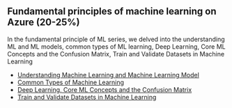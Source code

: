 ## Fundamental principles of machine learning on Azure (20-25%)
In the fundamental principle of ML series, we delved into the understanding ML and ML models, common types of ML learning, Deep Learning, Core ML Concepts and the Confusion Matrix, Train and Validate Datasets in Machine Learning

  +  [Understanding Machine Learning and Machine Learning Model](https://github.com/navindevan/azure-ai-fundamentals-exam-preparation/blob/main/ai-fundamental-principles-machine-learning/understanding-ml-ml-models.md)
  +  [Common Types of Machine Learning](https://github.com/navindevan/azure-ai-fundamentals-exam-preparation/blob/main/ai-fundamental-principles-machine-learning/common-types-ml-learning.md)
  +  [Deep Learning, Core ML Concepts and the Confusion Matrix](https://github.com/navindevan/azure-ai-fundamentals-exam-preparation/blob/main/ai-fundamental-principles-machine-learning/deep-learning-ml-concept-confusion-matrix.md)
  +  [Train and Validate Datasets in Machine Learning](https://github.com/navindevan/azure-ai-fundamentals-exam-preparation/blob/main/ai-fundamental-principles-machine-learning/train-validate-datasets-ml.md)

